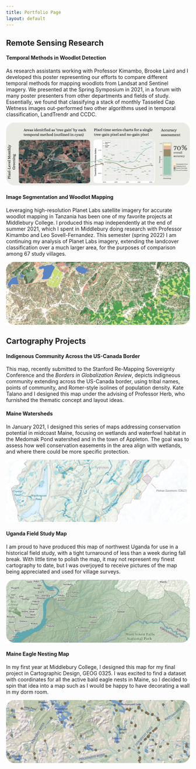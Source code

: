 ```yaml
---
title: Portfolio Page
layout: default
---
```


## Remote Sensing Research

#### Temporal Methods in Woodlot Detection
As research assistants working with Professor Kimambo, Brooke Laird and I developed this poster representing our efforts to compare different temporal methods for mapping woodlots from Landsat and Sentinel imagery. We presented at the Spring Symposium in 2021, in a forum with many poster presenters from other departments and fields of study. Essentially, we found that classifying a stack of monthly Tasseled Cap Wetness images out-performed two other algorithms used in temporal classification, LandTrendr and CCDC.

[![Temporal Methods Tanzania](portfolio/bookmark3-01.png)](https://vinfalardeau.github.io/portfolio/TreeGainTanzania_SymposiumPoster.png)

#### Image Segmentation and Woodlot Mapping
Leveraging high-resolution Planet Labs satellite imagery for accurate woodlot mapping in Tanzania has been one of my favorite projects at Middlebury College. I produced this map independently at the end of summer 2021, which I spent in Middlebury doing research with Professor Kimambo and Leo Sovell-Fernandez. This semester (spring 2022) I am continuing my analysis of Planet Labs imagery, extending the landcover classification over a much larger area, for the purposes of comparison among 67 study villages.

[![Image Segmentation Tanzania](portfolio/bookmark2-01.png)](https://vinfalardeau.github.io/portfolio/Classification-Planet.pdf)

## Cartography Projects

#### Indigenous Community Across the US-Canada Border
This map, recently submitted to the Stanford Re-Mapping Sovereignty Conference and the *Borders in Globalization Review*, depicts indigneous community extending across the US-Canada border, using tribal names, points of community, and Romer-style isolines of population density. Kate Talano and I designed this map under the advising of Professor Herb, who furnished the thematic concept and layout ideas. 

#### Maine Watersheds
In January 2021, I designed this series of maps addressing conservation potential in midcoast Maine, focusing on wetlands and waterfowl habitat in the Medomak Pond watershed and in the town of Appleton. The goal was to assess how well conservation easements in the area align with wetlands, and where there could be more specific protection.

[![Medomak Watershed and Appleton](portfolio/medomak-01.png)](https://vinfalardeau.github.io/portfolio/MidcoastMaineWetlandsConservation.pdf)

#### Uganda Field Study Map
I am proud to have produced this map of northwest Uganda for use in a historical field study, with a tight turnaround of less than a week during fall break. With little time to polish the map, it may not represent my finest cartography to date, but I was overjoyed to receive pictures of the map being appreciated and used for village surveys.

[![Uganda Field Study Map](portfolio/bookmark4-01.png)](https://vinfalardeau.github.io/portfolio/UgandaMap.png)

#### Maine Eagle Nesting Map
In my first year at Middlebury College, I designed this map for my final project in Cartographic Design, GEOG 0325. I was excited to find a dataset with coordinates for all the active bald eagle nests in Maine, so I decided to spin that idea into a map such as I would be happy to have decorating a wall in my dorm room.

[![Maine Eagle Nesting Map](portfolio/bookmark5-01.png)](https://vinfalardeau.github.io/portfolio/MaineEagleNestingMap.jpg)

